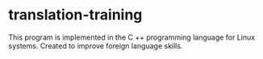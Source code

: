 # translation-training
This program is implemented in the C ++ programming language for Linux systems. Created to improve foreign language skills.
